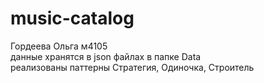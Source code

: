# music-catalog
Гордеева Ольга м4105
<br>данные хранятся в json файлах в папке Data<br />
реализованы паттерны Стратегия, Одиночка, Строитель
